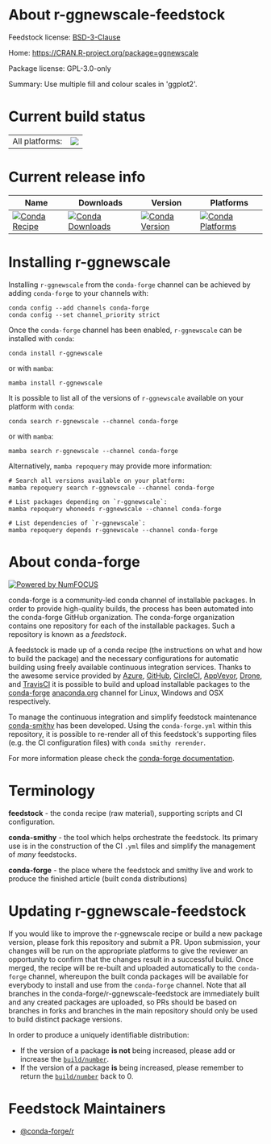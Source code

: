 About r-ggnewscale-feedstock
============================

Feedstock license: [BSD-3-Clause](https://github.com/conda-forge/r-ggnewscale-feedstock/blob/main/LICENSE.txt)

Home: https://CRAN.R-project.org/package=ggnewscale

Package license: GPL-3.0-only

Summary: Use multiple fill and colour scales in 'ggplot2'.

Current build status
====================


<table><tr><td>All platforms:</td>
    <td>
      <a href="https://dev.azure.com/conda-forge/feedstock-builds/_build/latest?definitionId=11141&branchName=main">
        <img src="https://dev.azure.com/conda-forge/feedstock-builds/_apis/build/status/r-ggnewscale-feedstock?branchName=main">
      </a>
    </td>
  </tr>
</table>

Current release info
====================

| Name | Downloads | Version | Platforms |
| --- | --- | --- | --- |
| [![Conda Recipe](https://img.shields.io/badge/recipe-r--ggnewscale-green.svg)](https://anaconda.org/conda-forge/r-ggnewscale) | [![Conda Downloads](https://img.shields.io/conda/dn/conda-forge/r-ggnewscale.svg)](https://anaconda.org/conda-forge/r-ggnewscale) | [![Conda Version](https://img.shields.io/conda/vn/conda-forge/r-ggnewscale.svg)](https://anaconda.org/conda-forge/r-ggnewscale) | [![Conda Platforms](https://img.shields.io/conda/pn/conda-forge/r-ggnewscale.svg)](https://anaconda.org/conda-forge/r-ggnewscale) |

Installing r-ggnewscale
=======================

Installing `r-ggnewscale` from the `conda-forge` channel can be achieved by adding `conda-forge` to your channels with:

```
conda config --add channels conda-forge
conda config --set channel_priority strict
```

Once the `conda-forge` channel has been enabled, `r-ggnewscale` can be installed with `conda`:

```
conda install r-ggnewscale
```

or with `mamba`:

```
mamba install r-ggnewscale
```

It is possible to list all of the versions of `r-ggnewscale` available on your platform with `conda`:

```
conda search r-ggnewscale --channel conda-forge
```

or with `mamba`:

```
mamba search r-ggnewscale --channel conda-forge
```

Alternatively, `mamba repoquery` may provide more information:

```
# Search all versions available on your platform:
mamba repoquery search r-ggnewscale --channel conda-forge

# List packages depending on `r-ggnewscale`:
mamba repoquery whoneeds r-ggnewscale --channel conda-forge

# List dependencies of `r-ggnewscale`:
mamba repoquery depends r-ggnewscale --channel conda-forge
```


About conda-forge
=================

[![Powered by
NumFOCUS](https://img.shields.io/badge/powered%20by-NumFOCUS-orange.svg?style=flat&colorA=E1523D&colorB=007D8A)](https://numfocus.org)

conda-forge is a community-led conda channel of installable packages.
In order to provide high-quality builds, the process has been automated into the
conda-forge GitHub organization. The conda-forge organization contains one repository
for each of the installable packages. Such a repository is known as a *feedstock*.

A feedstock is made up of a conda recipe (the instructions on what and how to build
the package) and the necessary configurations for automatic building using freely
available continuous integration services. Thanks to the awesome service provided by
[Azure](https://azure.microsoft.com/en-us/services/devops/), [GitHub](https://github.com/),
[CircleCI](https://circleci.com/), [AppVeyor](https://www.appveyor.com/),
[Drone](https://cloud.drone.io/welcome), and [TravisCI](https://travis-ci.com/)
it is possible to build and upload installable packages to the
[conda-forge](https://anaconda.org/conda-forge) [anaconda.org](https://anaconda.org/)
channel for Linux, Windows and OSX respectively.

To manage the continuous integration and simplify feedstock maintenance
[conda-smithy](https://github.com/conda-forge/conda-smithy) has been developed.
Using the ``conda-forge.yml`` within this repository, it is possible to re-render all of
this feedstock's supporting files (e.g. the CI configuration files) with ``conda smithy rerender``.

For more information please check the [conda-forge documentation](https://conda-forge.org/docs/).

Terminology
===========

**feedstock** - the conda recipe (raw material), supporting scripts and CI configuration.

**conda-smithy** - the tool which helps orchestrate the feedstock.
                   Its primary use is in the construction of the CI ``.yml`` files
                   and simplify the management of *many* feedstocks.

**conda-forge** - the place where the feedstock and smithy live and work to
                  produce the finished article (built conda distributions)


Updating r-ggnewscale-feedstock
===============================

If you would like to improve the r-ggnewscale recipe or build a new
package version, please fork this repository and submit a PR. Upon submission,
your changes will be run on the appropriate platforms to give the reviewer an
opportunity to confirm that the changes result in a successful build. Once
merged, the recipe will be re-built and uploaded automatically to the
`conda-forge` channel, whereupon the built conda packages will be available for
everybody to install and use from the `conda-forge` channel.
Note that all branches in the conda-forge/r-ggnewscale-feedstock are
immediately built and any created packages are uploaded, so PRs should be based
on branches in forks and branches in the main repository should only be used to
build distinct package versions.

In order to produce a uniquely identifiable distribution:
 * If the version of a package **is not** being increased, please add or increase
   the [``build/number``](https://docs.conda.io/projects/conda-build/en/latest/resources/define-metadata.html#build-number-and-string).
 * If the version of a package **is** being increased, please remember to return
   the [``build/number``](https://docs.conda.io/projects/conda-build/en/latest/resources/define-metadata.html#build-number-and-string)
   back to 0.

Feedstock Maintainers
=====================

* [@conda-forge/r](https://github.com/conda-forge/r/)

